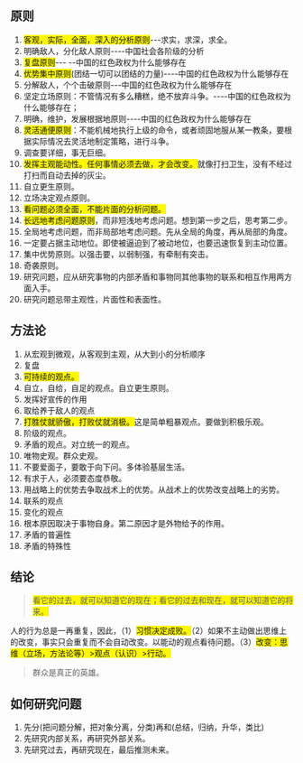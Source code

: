 ## 原则
1. <font style="background-color:#fdf700">客观，实际，全面，深入的分析原则</font>---求实，求深，求全。
2. 明确敌人，分化敌人原则----中国社会各阶级的分析
3. <font style="background-color:#fdf700">复盘原则</font>--- --中国的红色政权为什么能够存在
5. <font style="background-color:#fdf700">优势集中原则</font>(团结一切可以团结的力量)----中国的红色政权为什么能够存在
6. 分解敌人，个个击破原则---中国的红色政权为什么能够存在
7. 坚定立场原则：不管情况有多么糟糕，绝不放弃斗争。----中国的红色政权为什么能够存在；
8. 明确，维护，发展根据地原则----中国的红色政权为什么能够存在
9. <font style="background-color:#fdf700">灵活通便原则</font>：不能机械地执行上级的命令，或者顽固地服从某一教条，要根据实际情况去灵活地制定策略，进行斗争。
10. 调查要详细，事无巨细。
11. <font style="background-color:#fdf700">发挥主观能动性。任何事情必须去做，才会改变。</font>就像打扫卫生，没有不经过打扫而自动去掉的灰尘。
12. 自立更生原则。
13. 立场决定观点原则。
14. <font style="background-color:#fdf700">看问题必须全面，不能片面的分析问题。</font>
15. <font style="background-color:#fdf700">长远地考虑问题原则</font>，而非短浅地考虑问题。想到第一步之后，思考第二步。
16. 全局地考虑问题，而非局部地考虑问题。先从全局的角度，再从局部的角度。
17. 一定要占据主动地位。即使被逼迫到了被动地位，也要迅速恢复到主动位置。
18. 集中优势原则。以强击要，以弱制强，有牵制有突击。
19. 奇袭原则。
20. 研究问题，应从研究事物的内部矛盾和事物同其他事物的联系和相互作用两方面入手。
21. 研究问题忌带主观性，片面性和表面性。

## 方法论
1. 从宏观到微观，从客观到主观，从大到小的分析顺序
2. 复盘
3. <font style="background-color:#fdf700">可持续的观点。
4. 自立，自给，自足的观点。自立更生原则。
5. 发挥好宣传的作用
6. 取给养于敌人的观点
7. <font style="background-color:#fdf700">打胜仗就骄傲，打败仗就消极。</font>这是简单粗暴观点。要做到积极乐观。
8. 阶级的观点。
9. 矛盾的观点。对立统一的观点。
10. 唯物史观。群众史观。
11. 不要爱面子，要敢于向下问。多体验基层生活。
12. 有求于人，必须要态度恭敬。
13. 用战略上的优势去争取战术上的优势。从战术上的优势改变战略上的劣势。
14. 联系的观点
15. 变化的观点
16. 根本原因取决于事物自身。第二原因才是外物给予的作用。
17. 矛盾的普遍性
18. 矛盾的特殊性

## 结论
><font style="background-color:#fdf700">看它的过去，就可以知道它的现在；看它的过去和现在，就可以知道它的将来。

人的行为总是一再重复，因此，（1）<font style="background-color:#fdf700">习惯决定成败。</font>（2）如果不主动做出思维上的改变，事实只会重复而不会自动改变。以能动的观点看待问题。（3）<font style="background-color:#fdf700">改变：思维（立场，方法论等）>观点（认识）>行动。
>群众是真正的英雄。

## 如何研究问题
1. 先分(把问题分解，把对象分离，分类)再和(总结，归纳，升华，类比) 
2. 先研究内部关系，再研究外部关系。 
3. 先研究过去，再研究现在，最后推测未来。